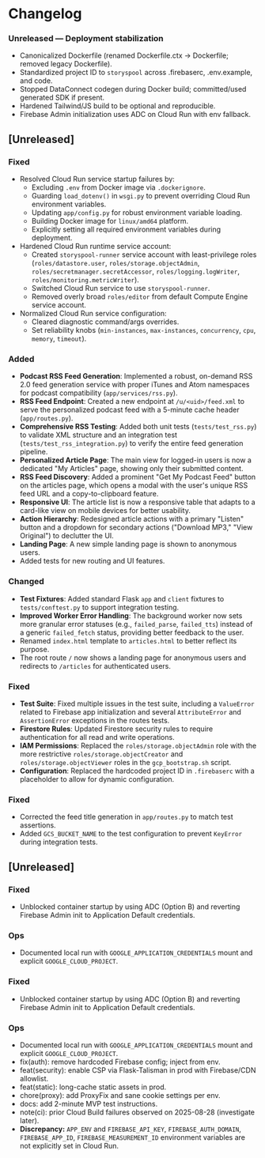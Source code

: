 # Changelog

### Unreleased — Deployment stabilization
- Canonicalized Dockerfile (renamed Dockerfile.ctx → Dockerfile; removed legacy Dockerfile).
- Standardized project ID to `storyspool` across .firebaserc, .env.example, and code.
- Stopped DataConnect codegen during Docker build; committed/used generated SDK if present.
- Hardened Tailwind/JS build to be optional and reproducible.
- Firebase Admin initialization uses ADC on Cloud Run with env fallback.

## [Unreleased]
### Fixed
- Resolved Cloud Run service startup failures by:
  - Excluding `.env` from Docker image via `.dockerignore`.
  - Guarding `load_dotenv()` in `wsgi.py` to prevent overriding Cloud Run environment variables.
  - Updating `app/config.py` for robust environment variable loading.
  - Building Docker image for `linux/amd64` platform.
  - Explicitly setting all required environment variables during deployment.
- Hardened Cloud Run runtime service account:
  - Created `storyspool-runner` service account with least-privilege roles (`roles/datastore.user`, `roles/storage.objectAdmin`, `roles/secretmanager.secretAccessor`, `roles/logging.logWriter`, `roles/monitoring.metricWriter`).
  - Switched Cloud Run service to use `storyspool-runner`.
  - Removed overly broad `roles/editor` from default Compute Engine service account.
- Normalized Cloud Run service configuration:
  - Cleared diagnostic command/args overrides.
  - Set reliability knobs (`min-instances`, `max-instances`, `concurrency`, `cpu`, `memory`, `timeout`).


### Added
- **Podcast RSS Feed Generation**: Implemented a robust, on-demand RSS 2.0 feed generation service with proper iTunes and Atom namespaces for podcast compatibility (`app/services/rss.py`).
- **RSS Feed Endpoint**: Created a new endpoint at `/u/<uid>/feed.xml` to serve the personalized podcast feed with a 5-minute cache header (`app/routes.py`).
- **Comprehensive RSS Testing**: Added both unit tests (`tests/test_rss.py`) to validate XML structure and an integration test (`tests/test_rss_integration.py`) to verify the entire feed generation pipeline.
- **Personalized Article Page**: The main view for logged-in users is now a dedicated "My Articles" page, showing only their submitted content.
- **RSS Feed Discovery**: Added a prominent "Get My Podcast Feed" button on the articles page, which opens a modal with the user's unique RSS feed URL and a copy-to-clipboard feature.
- **Responsive UI**: The article list is now a responsive table that adapts to a card-like view on mobile devices for better usability.
- **Action Hierarchy**: Redesigned article actions with a primary "Listen" button and a dropdown for secondary actions ("Download MP3," "View Original") to declutter the UI.
- **Landing Page**: A new simple landing page is shown to anonymous users.
- Added tests for new routing and UI features.

### Changed
- **Test Fixtures**: Added standard Flask `app` and `client` fixtures to `tests/conftest.py` to support integration testing.
- **Improved Worker Error Handling**: The background worker now sets more granular error statuses (e.g., `failed_parse`, `failed_tts`) instead of a generic `failed_fetch` status, providing better feedback to the user.
- Renamed `index.html` template to `articles.html` to better reflect its purpose.
- The root route `/` now shows a landing page for anonymous users and redirects to `/articles` for authenticated users.

### Fixed
- **Test Suite**: Fixed multiple issues in the test suite, including a `ValueError` related to Firebase app initialization and several `AttributeError` and `AssertionError` exceptions in the routes tests.
- **Firestore Rules**: Updated Firestore security rules to require authentication for all read and write operations.
- **IAM Permissions**: Replaced the `roles/storage.objectAdmin` role with the more restrictive `roles/storage.objectCreator` and `roles/storage.objectViewer` roles in the `gcp_bootstrap.sh` script.
- **Configuration**: Replaced the hardcoded project ID in `.firebaserc` with a placeholder to allow for dynamic configuration.

### Fixed
- Corrected the feed title generation in `app/routes.py` to match test assertions.
- Added `GCS_BUCKET_NAME` to the test configuration to prevent `KeyError` during integration tests.

## [Unreleased]
### Fixed
- Unblocked container startup by using ADC (Option B) and reverting Firebase Admin init to Application Default credentials.

### Ops
- Documented local run with `GOOGLE_APPLICATION_CREDENTIALS` mount and explicit `GOOGLE_CLOUD_PROJECT`.
### Fixed
- Unblocked container startup by using ADC (Option B) and reverting Firebase Admin init to Application Default credentials.

### Ops
- Documented local run with `GOOGLE_APPLICATION_CREDENTIALS` mount and explicit `GOOGLE_CLOUD_PROJECT`.
- fix(auth): remove hardcoded Firebase config; inject from env.
- feat(security): enable CSP via Flask-Talisman in prod with Firebase/CDN allowlist.
- feat(static): long-cache static assets in prod.
- chore(proxy): add ProxyFix and sane cookie settings per env.
- docs: add 2-minute MVP test instructions.
- note(ci): prior Cloud Build failures observed on 2025-08-28 (investigate later).
- **Discrepancy:** `APP_ENV` and `FIREBASE_API_KEY`, `FIREBASE_AUTH_DOMAIN`, `FIREBASE_APP_ID`, `FIREBASE_MEASUREMENT_ID` environment variables are not explicitly set in Cloud Run.
